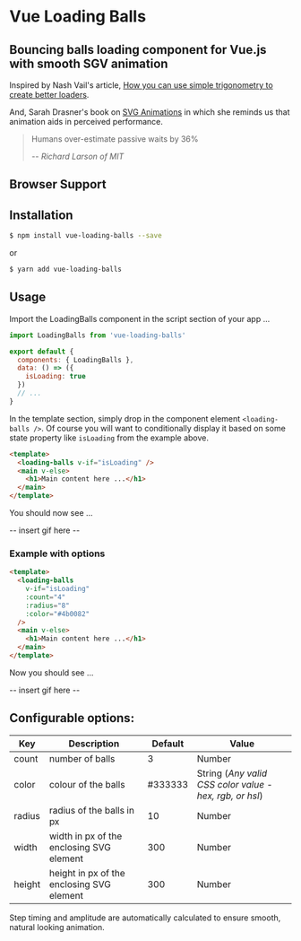 # Vue Loading Balls

## Bouncing balls loading component for Vue.js with smooth SGV animation

Inspired by Nash Vail's article, [How you can use simple trigonometry to create better loaders](https://www.codementor.io/nashvail/how-you-can-use-simple-trigonometry-to-create-better-loaders-jntt54acz).

And, Sarah Drasner's book on [SVG Animations](http://shop.oreilly.com/product/0636920045335.do) in which she reminds us that animation aids in perceived performance.

> Humans over-estimate passive waits by 36%
>
> -- _Richard Larson of MIT_

## Browser Support

## Installation

```bash
$ npm install vue-loading-balls --save
```

or

```bash
$ yarn add vue-loading-balls
```

## Usage

Import the LoadingBalls component in the script section of your app ...

```js
import LoadingBalls from 'vue-loading-balls'

export default {
  components: { LoadingBalls },
  data: () => ({
    isLoading: true
  })
  // ...
}
```

In the template section, simply drop in the component element `<loading-balls />`. Of course you will want to conditionally display it based on some state property like `isLoading` from the example above.

```html
<template>
  <loading-balls v-if="isLoading" />
  <main v-else>
    <h1>Main content here ...</h1>
  </main>
</template>
```

You should now see ...

-- insert gif here --

### Example with options

```html
<template>
  <loading-balls
    v-if="isLoading"
    :count="4"
    :radius="8"
    :color="#4b0082"
  />
  <main v-else>
    <h1>Main content here ...</h1>
  </main>
</template>
```

Now you should see ...

-- insert gif here --

## Configurable options:

| Key    | Description                               | Default | Value                                                   |
| ------ | ----------------------------------------- | ------- | ------------------------------------------------------- |
| count  | number of balls                           | 3       | Number                                                  |
| color  | colour of the balls                       | #333333 | String (_Any valid CSS color value - hex, rgb, or hsl_) |
| radius | radius of the balls in px                 | 10      | Number                                                  |
| width  | width in px of the enclosing SVG element  | 300     | Number                                                  |
| height | height in px of the enclosing SVG element | 300     | Number                                                  |

Step timing and amplitude are automatically calculated to ensure smooth, natural looking animation.
